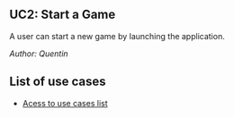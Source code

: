## UC2: Start a Game
A user can start a new game by launching the application.

*Author: Quentin*

## List of use cases
* [Acess to use cases list][L]

[L]:../UserCase.md